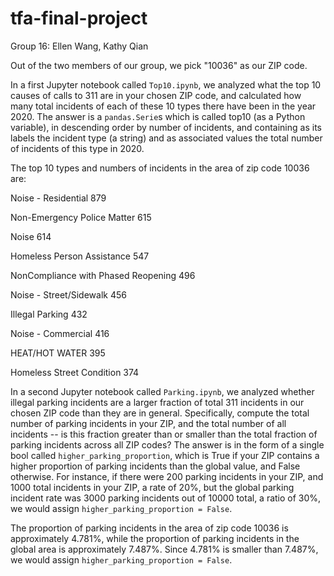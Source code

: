 # tfa-final-project
Group 16: Ellen Wang, Kathy Qian

Out of the two members of our group, we pick "10036" as our ZIP code.

In a first Jupyter notebook called `Top10.ipynb`, 
we analyzed what the top 10 causes of calls to 311 are in your chosen ZIP code, 
and calculated how many total incidents of each of these 10 types there have been in the year 2020. 
The answer is a `pandas.Serie`s which is called top10 (as a Python variable), in descending order by number of incidents, 
and containing as its labels the incident type (a string) and as associated values the total number of incidents of this type in 2020.

The top 10 types and numbers of incidents in the area of zip code 10036 are:

Noise - Residential                    879

Non-Emergency Police Matter            615

Noise                                  614

Homeless Person Assistance             547

NonCompliance with Phased Reopening    496

Noise - Street/Sidewalk                456

Illegal Parking                        432

Noise - Commercial                     416

HEAT/HOT WATER                         395

Homeless Street Condition              374


In a second Jupyter notebook called `Parking.ipynb`, 
we analyzed whether illegal parking incidents are a larger fraction of total 311 incidents in our chosen ZIP code than they are in general. 
Specifically, compute the total number of parking incidents in your ZIP, and the total number of all incidents 
-- is this fraction greater than or smaller than the total fraction of parking incidents across all ZIP codes? 
The answer is in the form of a single bool called `higher_parking_proportion`,
which is True if your ZIP contains a higher proportion of parking incidents than the global value, and False otherwise. 
For instance, if there were 200 parking incidents in your ZIP, and 1000 total incidents in your ZIP, a rate of 20%, 
but the global parking incident rate was 3000 parking incidents out of 10000 total, a ratio of 30%, 
we would assign `higher_parking_proportion = False`.

The proportion of parking incidents in the area of zip code 10036 is approximately 4.781%, 
while the proportion of parking incidents in the global area is approximately 7.487%.
Since 4.781% is smaller than 7.487%, we would assign `higher_parking_proportion = False`.
